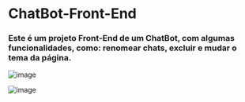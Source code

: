 # ChatBot-Front-End

### Este é um projeto Front-End de um ChatBot, com algumas funcionalidades, como: renomear chats, excluir e mudar o tema da página.


![image](https://github.com/user-attachments/assets/cbda6d36-b3ba-4cb3-83b3-441c6b488530)

![image](https://github.com/user-attachments/assets/1fea23e7-4ee5-473a-a746-722982df6a5c)

